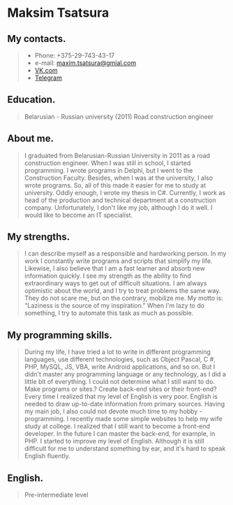 # Maksim Tsatsura

## My contacts.
   >  * Phone: +375-29-743-43-17
   >  * e-mail: maxim.tsatsura@gmial.com
   >  * [VK.com](https://vk.com/maxim_tsatsura)
   >  * [Telegram](https://t.me/maxim_tsatsura)

## Education.
   > Belarusian - Russian university (2011)
   > Road construction engineer
   
## About me.
   > I graduated from  Belarusian-Russian University in 2011 as a road construction engineer. When I was still in school, I started programming. I wrote programs in Delphi, but I went to the Construction Faculty. Besides, when I was at the university, I also wrote programs. So, all of this made it easier for me to study at university. Oddly enough, I wrote my thesis in C#. Currently, I work as head of the production and technical department at a construction company. Unfortunately, I don't like my job, although I do it well. I would like to become an IT specialist.
   
## My strengths.
   > I can describe myself as a responsible and hardworking person.  In my work I constantly write programs and scripts that simplify my life. Likewise, I also believe that I am a fast learner and absorb new information quickly. I see my strength as the ability to find extraordinary ways to get out of difficult situations. I am always optimistic about the world, and I try to treat problems the same way. They do not scare me, but on the contrary, mobilize me. My motto is: "Laziness is the source of my inspiration." When I'm lazy to do something, I try to automate this task as much as possible.
   
## My programming skills.  
   > During my life, I have tried a lot to write in different programming languages, use different technologies, such as Object Pascal, C #, PHP, MySQL, JS, VBA, write Android applications, and so on. But I didn't master any programming language or any technology, as I did a little bit of everything. I could not determine what I still want to do. Make programs or sites.? Create back-end sites or their front-end?  Every time I realized that my level of English is very poor. English is needed to draw up-to-date information from primary sources. Having my main job, I also could not devote much time to my hobby - programming. I recently made some simple websites to help my wife study at college. I realized that I still want to become a front-end developer. In the future I can master the back-end, for example, in PHP. I started to improve my level of English. Although it is still difficult for me to understand something by ear, and it's hard to speak English fluently.

## English.
 > Pre-intermediate level
